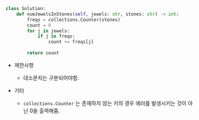 ```python
class Solution:
    def numJewelsInStones(self, jewels: str, stones: str) -> int:
        freqs = collections.Counter(stones)
        count = 0
        for j in jewels:
            if j in freqs:
                count += freqs[j]
        
        return count
```


- 제한사항
    - 대소문자는 구분되어야함.

- 기타
    - `collections.Counter` 는 존재하지 않는 키의 경우 에러를 발생시키는 것이 아닌 0을 출력해줌.